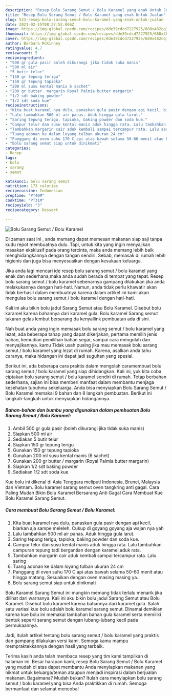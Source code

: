 ```yaml
---
description: "Resep Bolu Sarang Semut / Bolu Karamel yang enak Untuk Jualan"
title: "Resep Bolu Sarang Semut / Bolu Karamel yang enak Untuk Jualan"
slug: 523-resep-bolu-sarang-semut-bolu-karamel-yang-enak-untuk-jualan
date: 2021-02-15T08:27:52.066Z
image: https://img-global.cpcdn.com/recipes/dde39cdcd7227925/680x482cq70/bolu-sarang-semut-bolu-karamel-foto-resep-utama.jpg
thumbnail: https://img-global.cpcdn.com/recipes/dde39cdcd7227925/680x482cq70/bolu-sarang-semut-bolu-karamel-foto-resep-utama.jpg
cover: https://img-global.cpcdn.com/recipes/dde39cdcd7227925/680x482cq70/bolu-sarang-semut-bolu-karamel-foto-resep-utama.jpg
author: Barbara McKinney
ratingvalue: 4.7
reviewcount: 5
recipeingredient:
- "500 gr gula pasir boleh dikurangi jika tidak suka manis"
- "500 ml air"
- "5 butir telur"
- "150 gr tepung terigu"
- "150 gr tepung tapioka"
- "200 ml susu kental manis 6 sachet"
- "200 gr butter  margarin Royal Palmia butter margarin"
- "1/2 sdt baking powder"
- "1/2 sdt soda kue"
recipeinstructions:
- "Kita buat karamel nya dulu, panaskan gula pasir dengan api kecil, biarkan aja sampe meleleh. Cukup di goyang goyang aja wajan nya yah"
- "Lalu tambahkan 500 ml air panas. Aduk hingga gula larut."
- "Saring tepung terigu, tapioka, baking powder dan soda kue."
- "Campur telur dan susu kental manis aduk hingga rata. Lalu tambahkan campuran tepung tadi bergantian dengan karamel,aduk rata."
- "Tambahkan margarin cair aduk kembali sampai tercampur rata. Lalu saring"
- "Tuang adonan ke dalam loyang tulban ukuran 24 cm"
- "Panggang di oven suhu 170 C api atas bawah selama 50-60 menit atau hingga matang. Sesuaikan dengan oven masing masing ya."
- "Bolu sarang semut siap untuk dinikmati"
categories:
- Resep
tags:
- bolu
- sarang
- semut

katakunci: bolu sarang semut 
nutrition: 173 calories
recipecuisine: Indonesian
preptime: "PT40M"
cooktime: "PT31M"
recipeyield: "3"
recipecategory: Dessert

---
```



![Bolu Sarang Semut / Bolu Karamel](https://img-global.cpcdn.com/recipes/dde39cdcd7227925/680x482cq70/bolu-sarang-semut-bolu-karamel-foto-resep-utama.jpg)

Di zaman  saat ini , anda memang dapat memesan makanan siap saji tanpa kudu repot membuatnya dulu. Tapi, untuk kita yang ingin menyajikan masakan eksklusif pada orang tercinta, maka anda memang lebih baik menghidangkannya dengan tangan sendiri. Sebab, memasak di rumah lebih higienis dan juga bisa menyesuaikan dengan kesukaan keluarga.

Jika anda lagi mencari ide resep bolu sarang semut / bolu karamel yang enak dan sederhana,maka anda sudah berada di tempat yang tepat. Resep bolu sarang semut / bolu karamel  sebenarnya gampang dilakukan jika anda melakukannya dengan hati-hati. Namun, anda tidak perlu khawatir akan tidak berhasil dalam membuatnya 
karena dalam artikel ini kami akan mengulas bolu sarang semut / bolu karamel dengan hati-hati.  

Kali ini aku bikin bolu jadul Sarang Semut atau Bolu Karamel. Disebut bolu karamel karena bahannya dari karamel gula. Bolu karamel Sarang semut takaran gelas lembut bersarang da kenyallink pembuatan ada di sini.

Nah buat anda yang ingin memasak bolu sarang semut / bolu karamel yang lezat, ada beberapa tahap yang dapat dikerjakan, pertama memilih jenis bahan, kemudian pemilihan bahan segar, sampai cara mengolah dan menyajikannya. kamu Tidak usah pusing jika mau memasak bolu sarang semut / bolu karamel yang lezat di rumah. Karena, asalkan anda  tahu caranya, maka hidangan ini dapat jadi suguhan yang spesial.

Berikut ini, ada beberapa cara praktis  dalam mengolah caramembuat bolu sarang semut / bolu karamel yang siap dihidangkan. Kali ini, yuk kita coba ciptakan bolu sarang semut / bolu karamel sendiri di rumah. Tetap berbahan sederhana, sajian ini bisa memberi manfaat dalam membantu menjaga kesehatan tubuhmu sekeluarga. Anda bisa menyiapkan Bolu Sarang Semut / Bolu Karamel memakai 9 bahan dan 8 langkah pembuatan. Berikut ini langkah-langkah untuk menyiapkan hidangannya.

<!--inarticleads1-->

##### Bahan-bahan dan bumbu yang digunakan dalam pembuatan Bolu Sarang Semut / Bolu Karamel:

1. Ambil 500 gr gula pasir (boleh dikurangi jika tidak suka manis)
1. Siapkan 500 ml air
1. Sediakan 5 butir telur
1. Siapkan 150 gr tepung terigu
1. Gunakan 150 gr tepung tapioka
1. Gunakan 200 ml susu kental manis (6 sachet)
1. Gunakan 200 gr butter / margarin (Royal Palmia butter margarin)
1. Siapkan 1/2 sdt baking powder
1. Sediakan 1/2 sdt soda kue


Kue bolu ini dikenal di Asia Tenggara meliputi Indonesia, Brunei, Malaysia dan Vietnam. Bolu karamel sarang semut oven tangkring anti gagal. Cara Paling Mudah Bikin Bolu Karamel Bersarang Anti Gagal Cara Membuat Kue Bolu Karamel Sarang Semut. 

<!--inarticleads2-->

##### Cara membuat Bolu Sarang Semut / Bolu Karamel:

1. Kita buat karamel nya dulu, panaskan gula pasir dengan api kecil, biarkan aja sampe meleleh. Cukup di goyang goyang aja wajan nya yah
1. Lalu tambahkan 500 ml air panas. Aduk hingga gula larut.
1. Saring tepung terigu, tapioka, baking powder dan soda kue.
1. Campur telur dan susu kental manis aduk hingga rata. Lalu tambahkan campuran tepung tadi bergantian dengan karamel,aduk rata.
1. Tambahkan margarin cair aduk kembali sampai tercampur rata. Lalu saring
1. Tuang adonan ke dalam loyang tulban ukuran 24 cm
1. Panggang di oven suhu 170 C api atas bawah selama 50-60 menit atau hingga matang. Sesuaikan dengan oven masing masing ya.
1. Bolu sarang semut siap untuk dinikmati


Bolu Karamel Sarang Semut ini mungkin memang tidak terlalu menarik jika dilihat dari warnanya. Kali ini aku bikin bolu jadul Sarang Semut atau Bolu Karamel. Disebut bolu karamel karena bahannya dari karamel gula. Salah satu variasi kue bolu adalah bolu karamel sarang semut. Dinamai demikian karena kue bolu ini memakai tambahan bahan gula karamel serta memiliki bentuk seperti sarang semut dengan lubang-lubang kecil pada permukaannya. 

Jadi, itulah artikel tentang  bolu sarang semut / bolu karamel  yang praktis dan gampang dilakukan versi kami. Semoga kamu mampu mempraktekkannya dengan hasil yang terbaik. 

Terima kasih anda telah membaca resep yang tim kami tampilkan di halaman ini. Besar harapan kami, resep  Bolu Sarang Semut / Bolu Karamel yang mudah di atas dapat membantu Anda menyiapkan makanan yang nikmat untuk keluarga/teman ataupun menjadi inspirasi dalam berjualan makanan. Bagaimana? Mudah bukan? Itulah cara menyiapkan bolu sarang semut / bolu karamel yang bisa Anda praktikkan di rumah. Semoga bermanfaat dan selamat mencoba!

